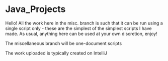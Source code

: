 # Java_Projects

Hello! All the work here in the misc. branch is such that it can be run using a single script only - these are the simplest of the simplest scripts I have made.
As usual, anything here can be used at your own discretion, enjoy!

The miscellaneous branch will be one-document scripts  

The work uploaded is typically created on IntelliJ
